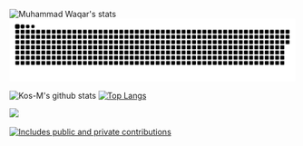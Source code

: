 ![Muhammad Waqar's stats](https://github-readme-stats.vercel.app/api?username=muhammadwaqarqsol&show_icons=true&theme=light)
<a href=#><img src="contribution.svg"></a>


<div float="right"> 
 
 


![Kos-M's github stats](https://github-readme-stats.vercel.app/api?username=muhammadwaqarqsol&show_icons=true&theme=gruvbox) 
[![Top Langs](https://github-readme-stats.vercel.app/api/top-langs/?username=muhammadwaqarqsol&layout=compact&theme=gruvbox)](https://github.com/anuraghazra/github-readme-stats)

 </div>
 
 ![](https://komarev.com/ghpvc/?username=muhammadwaqarqsol&color=lightgrey)

 
 <p>
    <a href="https://vaunt.dev">
        <img src="https://api.vaunt.dev/v1/github/entities/muhammadwaqarqsol/contributions?format=svg&private=true" width="350" title="Includes public and private contributions" />
    </a>
</p>
